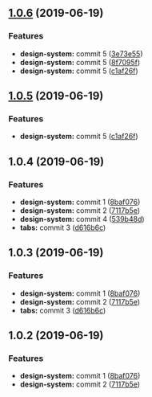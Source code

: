 <a name="1.0.6"></a>
## [1.0.6](https://github.com/MansoorBashaBellary/monorepo/compare/v1.0.4...v1.0.6) (2019-06-19)


### Features

* **design-system:** commit 5 ([3e73e55](https://github.com/MansoorBashaBellary/monorepo/commit/3e73e55))
* **design-system:** commit 5 ([8f7095f](https://github.com/MansoorBashaBellary/monorepo/commit/8f7095f))
* **design-system:** commit 5 ([c1af26f](https://github.com/MansoorBashaBellary/monorepo/commit/c1af26f))



<a name="1.0.5"></a>
## [1.0.5](https://github.com/MansoorBashaBellary/monorepo/compare/v1.0.4...v1.0.5) (2019-06-19)


### Features

* **design-system:** commit 5 ([c1af26f](https://github.com/MansoorBashaBellary/monorepo/commit/c1af26f))



<a name="1.0.4"></a>
## 1.0.4 (2019-06-19)


### Features

* **design-system:** commit 1 ([8baf076](https://github.com/MansoorBashaBellary/monorepo/commit/8baf076))
* **design-system:** commit 2 ([7117b5e](https://github.com/MansoorBashaBellary/monorepo/commit/7117b5e))
* **design-system:** commit 4 ([539b48d](https://github.com/MansoorBashaBellary/monorepo/commit/539b48d))
* **tabs:** commit 3 ([d616b6c](https://github.com/MansoorBashaBellary/monorepo/commit/d616b6c))



<a name="1.0.3"></a>
## 1.0.3 (2019-06-19)


### Features

* **design-system:** commit 1 ([8baf076](https://github.com/MansoorBashaBellary/monorepo/commit/8baf076))
* **design-system:** commit 2 ([7117b5e](https://github.com/MansoorBashaBellary/monorepo/commit/7117b5e))
* **tabs:** commit 3 ([d616b6c](https://github.com/MansoorBashaBellary/monorepo/commit/d616b6c))



<a name="1.0.2"></a>
## 1.0.2 (2019-06-19)


### Features

* **design-system:** commit 1 ([8baf076](https://github.com/MansoorBashaBellary/monorepo/commit/8baf076))
* **design-system:** commit 2 ([7117b5e](https://github.com/MansoorBashaBellary/monorepo/commit/7117b5e))




